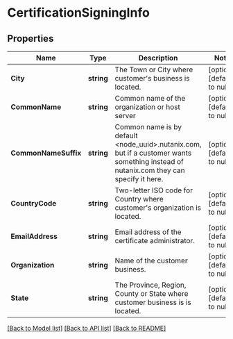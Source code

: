 # CertificationSigningInfo

## Properties
Name | Type | Description | Notes
------------ | ------------- | ------------- | -------------
**City** | **string** | The Town or City where customer&#39;s business is located. | [optional] [default to null]
**CommonName** | **string** | Common name of the organization or host server | [optional] [default to null]
**CommonNameSuffix** | **string** | Common name is by default &lt;node_uuid&gt;.nutanix.com, but if a customer wants something instead of nutanix.com they can specify it here.  | [optional] [default to null]
**CountryCode** | **string** | Two-letter ISO code for Country where customer&#39;s organization is located.  | [optional] [default to null]
**EmailAddress** | **string** | Email address of the certificate administrator. | [optional] [default to null]
**Organization** | **string** | Name of the customer business. | [optional] [default to null]
**State** | **string** | The Province, Region, County or State where customer business is is located.  | [optional] [default to null]

[[Back to Model list]](../README.md#documentation-for-models) [[Back to API list]](../README.md#documentation-for-api-endpoints) [[Back to README]](../README.md)
